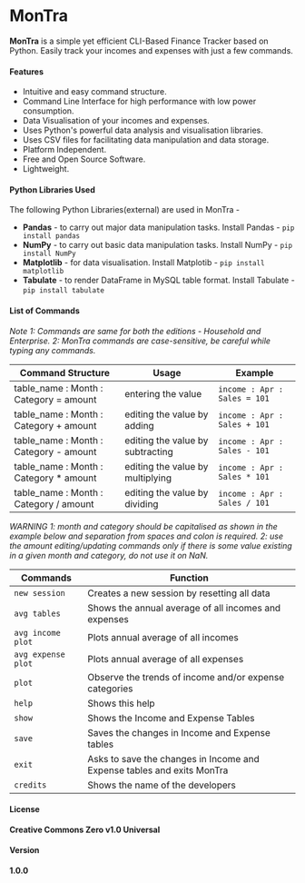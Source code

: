 # MonTra
**MonTra** is a simple yet efficient CLI-Based Finance Tracker based on Python. Easily track your incomes and expenses with just a few commands.

#### Features
  - Intuitive and easy command structure.
  - Command Line Interface for high performance with low power consumption.
  - Data Visualisation of your incomes and expenses.
  - Uses Python's powerful data analysis and visualisation libraries.
  - Uses CSV files for facilitating data manipulation and data storage.
  - Platform Independent.
  - Free and Open Source Software.
  - Lightweight.

#### Python Libraries Used
The following Python Libraries(external) are used in MonTra -
 - **Pandas** - to carry out major data manipulation tasks.
Install Pandas - `pip install pandas`
 - **NumPy** - to carry out basic data manipulation tasks.
Install NumPy - `pip install NumPy`
 - **Matplotlib** - for data visualisation.
Install Matplotib - `pip install matplotlib`
 - **Tabulate** - to render DataFrame in MySQL table format.
Install Tabulate - `pip install tabulate`

#### List of Commands

*Note*
*1: Commands are same for both the editions - Household and Enterprise.*
*2: MonTra commands are case-sensitive, be careful while typing any commands.*

| Command Structure | Usage | Example |
|-------------------|-------|---------|
| table_name : Month : Category = amount | entering the value | `income : Apr : Sales = 101` |
| table_name : Month : Category + amount | editing the value by adding | `income : Apr : Sales + 101` |
| table_name : Month : Category - amount | editing the value by subtracting | `income : Apr : Sales - 101`
| table_name : Month : Category * amount | editing the value by multiplying | `income : Apr : Sales * 101`
| table_name : Month : Category / amount | editing the value by dividing | `income : Apr : Sales / 101`

*WARNING*
*1: month and category should be capitalised as shown in the example below and separation from spaces and colon is required.*
*2: use the amount editing/updating commands only if there is some value existing in a given month and category, do not use it on NaN.*

| Commands | Function |
| ------ | ------ |
| `new session` | Creates a new session by resetting all data |
| `avg tables` | Shows the annual average of all incomes and expenses |
| `avg income plot` | Plots annual average of all incomes |
| `avg expense plot` | Plots annual average of all expenses |
| `plot` | Observe the trends of income and/or expense categories |
| `help` | Shows this help |
| `show` | Shows the Income and Expense Tables |
| `save` | Saves the changes in Income and Expense tables |
| `exit` | Asks to save the changes in Income and Expense tables and exits MonTra |
| `credits` | Shows the name of the developers |

#### License
**Creative Commons Zero v1.0 Universal**

#### Version
**1.0.0**
